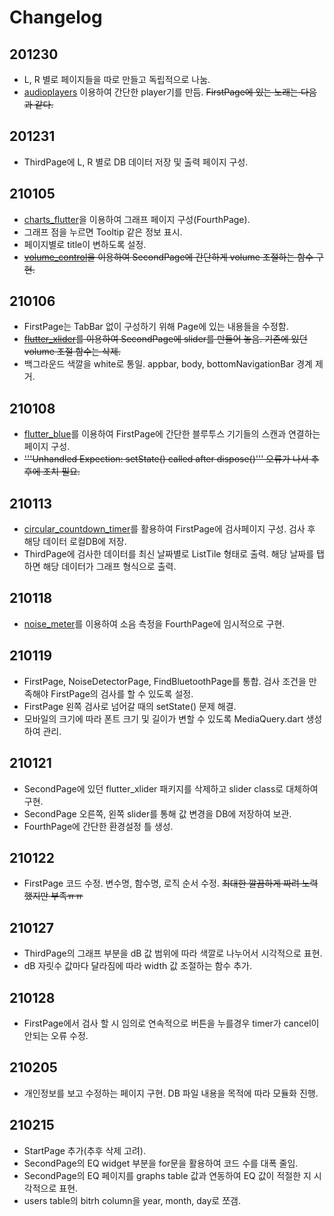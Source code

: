 # Changelog

## 201230
- L, R 별로 페이지들을 따로 만들고 독립적으로 나눔.
- [audioplayers](https://pub.dev/packages/audioplayers) 이용하여 간단한 player기를 만듬. ~~FirstPage에 있는 노래는 다음과 같다.~~

## 201231
- ThirdPage에 L, R 별로 DB 데이터 저장 및 출력 페이지 구성.

## 210105
- [charts_flutter](https://pub.dev/packages/charts_flutter)을 이용하여 그래프 페이지 구성(FourthPage).
- 그래프 점을 누르면 Tooltip 같은 정보 표시.
- 페이지별로 title이 변하도록 설정.
- ~~[volume_control](https://pub.dev/packages/volume_control)을 이용하여 SecondPage에 간단하게 volume 조절하는 함수 구현.~~

## 210106
- FirstPage는 TabBar 없이 구성하기 위해 Page에 있는 내용들을 수정함.
- ~~[flutter_xlider](https://pub.dev/packages/flutter_xlider)를 이용하여 SecondPage에 slider를 만들어 놓음. 기존에 있던 volume 조절 함수는 삭제.~~
- 백그라운드 색깔을 white로 통일. appbar, body, bottomNavigationBar 경계 제거.

## 210108
- [flutter_blue](https://pub.dev/packages/flutter_blue)를 이용하여 FirstPage에 간단한 블루투스 기기들의 스캔과 연결하는 페이지 구성.
- ~~'''Unhandled Expection: setState() called after dispose()''' 오류가 나서 추후에 조치 필요.~~

## 210113
- [circular_countdown_timer](https://pub.dev/packages/circular_countdown_timer)를 활용하여 FirstPage에 검사페이지 구성. 검사 후 해당 데이터 로컬DB에 저장.
- ThirdPage에 검사한 데이터를 최신 날짜별로 ListTile 형태로 출력. 해당 날짜를 탭하면 해당 데이터가 그래프 형식으로 출력.

## 210118
- [noise_meter](https://pub.dev/packages/noise_meter)를 이용하여 소음 측정을 FourthPage에 임시적으로 구현.

## 210119
- FirstPage, NoiseDetectorPage, FindBluetoothPage를 통합. 검사 조건을 만족해야 FirstPage의 검사를 할 수 있도록 설정.
- FirstPage 왼쪽 검사로 넘어갈 때의 setState() 문제 해결.
- 모바일의 크기에 따라 폰트 크기 및 길이가 변할 수 있도록 MediaQuery.dart 생성하여 관리.

## 210121
- SecondPage에 있던 flutter_xlider 패키지를 삭제하고 slider class로 대체하여 구현.
- SecondPage 오른쪽, 왼쪽 slider를 통해 값 변경을 DB에 저장하여 보관.
- FourthPage에 간단한 환경설정 틀 생성.

## 210122
- FirstPage 코드 수정. 변수명, 함수명, 로직 순서 수정. ~~최대한 깔끔하게 짜려 노력했지만 부족ㅠㅠ~~

## 210127
- ThirdPage의 그래프 부분을 dB 값 범위에 따라 색깔로 나누어서 시각적으로 표현.
- dB 자릿수 값마다 달라짐에 따라 width 값 조절하는 함수 추가.

## 210128
- FirstPage에서 검사 할 시 임의로 연속적으로 버튼을 누를경우 timer가 cancel이 안되는 오류 수정.

## 210205
- 개인정보를 보고 수정하는 페이지 구현. DB 파일 내용을 목적에 따라 모듈화 진행.

## 210215
- StartPage 추가(추후 삭제 고려).
- SecondPage의 EQ widget 부분을 for문을 활용하여 코드 수를 대폭 줄임.
- SecondPage의 EQ 페이지를 graphs table 값과 연동하여 EQ 값이 적절한 지 시각적으로 표현.
- users table의 bitrh column을 year, month, day로 쪼갬.
